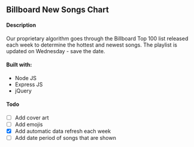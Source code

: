 ## Billboard New Songs Chart

#### Description

Our proprietary algorithm goes through the Billboard Top 100 list released each week to determine the hottest and newest songs. The playlist is updated on Wednesday - save the date.

#### Built with:
* Node JS
* Express JS
* jQuery

#### Todo
  - [ ] Add cover art
  - [ ] Add emojis
  - [x] Add automatic data refresh each week
  - [ ] Add date period of songs that are shown
